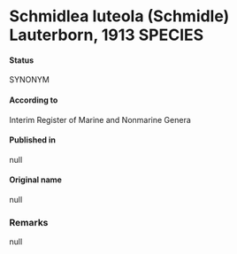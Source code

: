 # Schmidlea luteola (Schmidle) Lauterborn, 1913 SPECIES

#### Status
SYNONYM

#### According to
Interim Register of Marine and Nonmarine Genera

#### Published in
null

#### Original name
null

### Remarks
null
